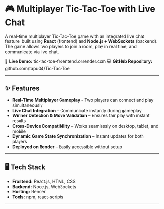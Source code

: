 # 🎮 Multiplayer Tic-Tac-Toe with Live Chat

A real-time multiplayer Tic-Tac-Toe game with an integrated live chat feature, built using **React** (frontend) and **Node.js + WebSockets** (backend).  
The game allows two players to join a room, play in real time, and communicate via live chat.  

🚀 **Live Demo:** tic-tac-toe-froentend.onrender.com
💻 **GitHub Repository:** github.com/tapu04/Tic-Tac-Toe  

---

## ✨ Features

- **Real-Time Multiplayer Gameplay** – Two players can connect and play simultaneously
- **Live Chat Integration** – Communicate instantly during gameplay
- **Winner Detection & Move Validation** – Ensures fair play with instant results
- **Cross-Device Compatibility** – Works seamlessly on desktop, tablet, and mobile
- **Dynamic Game State Synchronization** – Instant updates for both players
- **Deployed on Render** – Easily accessible without setup

---

## 🖥 Tech Stack

- **Frontend:** React.js, HTML, CSS
- **Backend:** Node.js, WebSockets
- **Hosting:** Render
- **Tools:** npm, react-scripts

---
